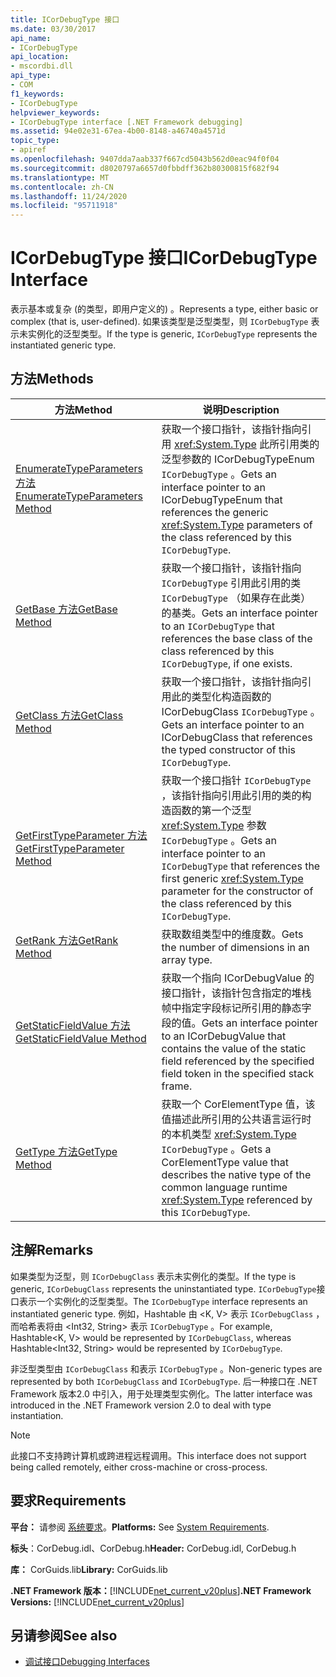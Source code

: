 ```yaml
---
title: ICorDebugType 接口
ms.date: 03/30/2017
api_name:
- ICorDebugType
api_location:
- mscordbi.dll
api_type:
- COM
f1_keywords:
- ICorDebugType
helpviewer_keywords:
- ICorDebugType interface [.NET Framework debugging]
ms.assetid: 94e02e31-67ea-4b00-8148-a46740a4571d
topic_type:
- apiref
ms.openlocfilehash: 9407dda7aab337f667cd5043b562d0eac94f0f04
ms.sourcegitcommit: d8020797a6657d0fbbdff362b80300815f682f94
ms.translationtype: MT
ms.contentlocale: zh-CN
ms.lasthandoff: 11/24/2020
ms.locfileid: "95711918"
---
```

# <a name="icordebugtype-interface"></a><span data-ttu-id="79226-102">ICorDebugType 接口</span><span class="sxs-lookup"><span data-stu-id="79226-102">ICorDebugType Interface</span></span>

<span data-ttu-id="79226-103">表示基本或复杂 (的类型，即用户定义的) 。</span><span class="sxs-lookup"><span data-stu-id="79226-103">Represents a type, either basic or complex (that is, user-defined).</span></span> <span data-ttu-id="79226-104">如果该类型是泛型类型，则 `ICorDebugType` 表示未实例化的泛型类型。</span><span class="sxs-lookup"><span data-stu-id="79226-104">If the type is generic, `ICorDebugType` represents the instantiated generic type.</span></span>  
  
## <a name="methods"></a><span data-ttu-id="79226-105">方法</span><span class="sxs-lookup"><span data-stu-id="79226-105">Methods</span></span>  
  
|<span data-ttu-id="79226-106">方法</span><span class="sxs-lookup"><span data-stu-id="79226-106">Method</span></span>|<span data-ttu-id="79226-107">说明</span><span class="sxs-lookup"><span data-stu-id="79226-107">Description</span></span>|  
|------------|-----------------|  
|[<span data-ttu-id="79226-108">EnumerateTypeParameters 方法</span><span class="sxs-lookup"><span data-stu-id="79226-108">EnumerateTypeParameters Method</span></span>](icordebugtype-enumeratetypeparameters-method.md)|<span data-ttu-id="79226-109">获取一个接口指针，该指针指向引用 <xref:System.Type> 此所引用类的泛型参数的 ICorDebugTypeEnum `ICorDebugType` 。</span><span class="sxs-lookup"><span data-stu-id="79226-109">Gets an interface pointer to an ICorDebugTypeEnum that references the generic <xref:System.Type> parameters of the class referenced by this `ICorDebugType`.</span></span>|  
|[<span data-ttu-id="79226-110">GetBase 方法</span><span class="sxs-lookup"><span data-stu-id="79226-110">GetBase Method</span></span>](icordebugtype-getbase-method.md)|<span data-ttu-id="79226-111">获取一个接口指针，该指针指向 `ICorDebugType` 引用此引用的类 `ICorDebugType` （如果存在此类）的基类。</span><span class="sxs-lookup"><span data-stu-id="79226-111">Gets an interface pointer to an `ICorDebugType` that references the base class of the class referenced by this `ICorDebugType`, if one exists.</span></span>|  
|[<span data-ttu-id="79226-112">GetClass 方法</span><span class="sxs-lookup"><span data-stu-id="79226-112">GetClass Method</span></span>](icordebugtype-getclass-method.md)|<span data-ttu-id="79226-113">获取一个接口指针，该指针指向引用此的类型化构造函数的 ICorDebugClass `ICorDebugType` 。</span><span class="sxs-lookup"><span data-stu-id="79226-113">Gets an interface pointer to an ICorDebugClass that references the typed constructor of this `ICorDebugType`.</span></span>|  
|[<span data-ttu-id="79226-114">GetFirstTypeParameter 方法</span><span class="sxs-lookup"><span data-stu-id="79226-114">GetFirstTypeParameter Method</span></span>](icordebugtype-getfirsttypeparameter-method.md)|<span data-ttu-id="79226-115">获取一个接口指针 `ICorDebugType` ，该指针指向引用此引用的类的构造函数的第一个泛型 <xref:System.Type> 参数 `ICorDebugType` 。</span><span class="sxs-lookup"><span data-stu-id="79226-115">Gets an interface pointer to an `ICorDebugType` that references the first generic <xref:System.Type> parameter for the constructor of the class referenced by this `ICorDebugType`.</span></span>|  
|[<span data-ttu-id="79226-116">GetRank 方法</span><span class="sxs-lookup"><span data-stu-id="79226-116">GetRank Method</span></span>](icordebugtype-getrank-method.md)|<span data-ttu-id="79226-117">获取数组类型中的维度数。</span><span class="sxs-lookup"><span data-stu-id="79226-117">Gets the number of dimensions in an array type.</span></span>|  
|[<span data-ttu-id="79226-118">GetStaticFieldValue 方法</span><span class="sxs-lookup"><span data-stu-id="79226-118">GetStaticFieldValue Method</span></span>](icordebugtype-getstaticfieldvalue-method.md)|<span data-ttu-id="79226-119">获取一个指向 ICorDebugValue 的接口指针，该指针包含指定的堆栈帧中指定字段标记所引用的静态字段的值。</span><span class="sxs-lookup"><span data-stu-id="79226-119">Gets an interface pointer to an ICorDebugValue that contains the value of the static field referenced by the specified field token in the specified stack frame.</span></span>|  
|[<span data-ttu-id="79226-120">GetType 方法</span><span class="sxs-lookup"><span data-stu-id="79226-120">GetType Method</span></span>](icordebugtype-gettype-method.md)|<span data-ttu-id="79226-121">获取一个 CorElementType 值，该值描述此所引用的公共语言运行时的本机类型 <xref:System.Type> `ICorDebugType` 。</span><span class="sxs-lookup"><span data-stu-id="79226-121">Gets a CorElementType value that describes the native type of the common language runtime <xref:System.Type> referenced by this `ICorDebugType`.</span></span>|  
  
## <a name="remarks"></a><span data-ttu-id="79226-122">注解</span><span class="sxs-lookup"><span data-stu-id="79226-122">Remarks</span></span>  

 <span data-ttu-id="79226-123">如果类型为泛型，则 `ICorDebugClass` 表示未实例化的类型。</span><span class="sxs-lookup"><span data-stu-id="79226-123">If the type is generic, `ICorDebugClass` represents the uninstantiated type.</span></span> <span data-ttu-id="79226-124">`ICorDebugType`接口表示一个实例化的泛型类型。</span><span class="sxs-lookup"><span data-stu-id="79226-124">The `ICorDebugType` interface represents an instantiated generic type.</span></span> <span data-ttu-id="79226-125">例如，Hashtable 由 \<K, V> 表示 `ICorDebugClass` ，而哈希表将由 \<Int32, String> 表示 `ICorDebugType` 。</span><span class="sxs-lookup"><span data-stu-id="79226-125">For example, Hashtable\<K, V> would be represented by `ICorDebugClass`, whereas Hashtable\<Int32, String> would be represented by `ICorDebugType`.</span></span>  
  
 <span data-ttu-id="79226-126">非泛型类型由 `ICorDebugClass` 和表示 `ICorDebugType` 。</span><span class="sxs-lookup"><span data-stu-id="79226-126">Non-generic types are represented by both `ICorDebugClass` and `ICorDebugType`.</span></span> <span data-ttu-id="79226-127">后一种接口在 .NET Framework 版本2.0 中引入，用于处理类型实例化。</span><span class="sxs-lookup"><span data-stu-id="79226-127">The latter interface was introduced in the .NET Framework version 2.0 to deal with type instantiation.</span></span>  
  
> [!NOTE]
> <span data-ttu-id="79226-128">此接口不支持跨计算机或跨进程远程调用。</span><span class="sxs-lookup"><span data-stu-id="79226-128">This interface does not support being called remotely, either cross-machine or cross-process.</span></span>  
  
## <a name="requirements"></a><span data-ttu-id="79226-129">要求</span><span class="sxs-lookup"><span data-stu-id="79226-129">Requirements</span></span>  

 <span data-ttu-id="79226-130">**平台：** 请参阅 [系统要求](../../get-started/system-requirements.md)。</span><span class="sxs-lookup"><span data-stu-id="79226-130">**Platforms:** See [System Requirements](../../get-started/system-requirements.md).</span></span>  
  
 <span data-ttu-id="79226-131">**标头**：CorDebug.idl、CorDebug.h</span><span class="sxs-lookup"><span data-stu-id="79226-131">**Header:** CorDebug.idl, CorDebug.h</span></span>  
  
 <span data-ttu-id="79226-132">**库：** CorGuids.lib</span><span class="sxs-lookup"><span data-stu-id="79226-132">**Library:** CorGuids.lib</span></span>  
  
 <span data-ttu-id="79226-133">**.NET Framework 版本：**[!INCLUDE[net_current_v20plus](../../../../includes/net-current-v20plus-md.md)]</span><span class="sxs-lookup"><span data-stu-id="79226-133">**.NET Framework Versions:** [!INCLUDE[net_current_v20plus](../../../../includes/net-current-v20plus-md.md)]</span></span>  
  
## <a name="see-also"></a><span data-ttu-id="79226-134">另请参阅</span><span class="sxs-lookup"><span data-stu-id="79226-134">See also</span></span>

- [<span data-ttu-id="79226-135">调试接口</span><span class="sxs-lookup"><span data-stu-id="79226-135">Debugging Interfaces</span></span>](debugging-interfaces.md)

